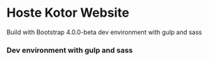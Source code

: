 # Hoste Kotor Website

Build with Bootstrap 4.0.0-beta dev environment with gulp and sass


### Dev environment with gulp and sass
